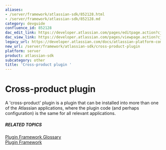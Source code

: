 ```yaml
---
aliases:
- /server/framework/atlassian-sdk/852128.html
- /server/framework/atlassian-sdk/852128.md
category: devguide
confluence_id: 852128
dac_edit_link: https://developer.atlassian.com/pages/editpage.action?cjm=wozere&pageId=852128
dac_view_link: https://developer.atlassian.com/pages/viewpage.action?cjm=wozere&pageId=852128
legacy_url: https://developer.atlassian.com/docs/atlassian-platform-common-components/plugin-framework/plugin-framework-glossary/cross-product-plugin-glossary-entry
new_url: /server/framework/atlassian-sdk/cross-product-plugin
platform: server
product: atlassian-sdk
subcategory: other
title: 'Cross-product plugin '
---
```

# Cross-product plugin

A 'cross-product' plugin is a plugin that can be installed into more than one of the Atlassian applications, where the plugin code (and perhaps configuration) is the same for all relevant applications.

##### RELATED TOPICS

<a href="/pages/createpage.action?spaceKey=PLUGINFRAMEWORK&amp;title=Plugin+Framework+Glossary" class="createlink">Plugin Framework Glossary</a>  
[Plugin Framework](https://developer.atlassian.com/display/PLUGINFRAMEWORK/Plugin+Framework)














































































































































































































